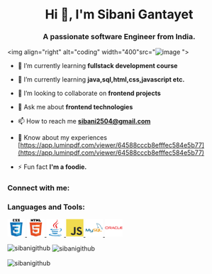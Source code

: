 <h1 align="center">Hi 👋, I'm Sibani Gantayet</h1>
<h3 align="center">A passionate software Engineer from India.</h3>

<img align="right" alt="coding" width="400"src="![image](https://user-images.githubusercontent.com/132876004/236765422-da3d9d3f-f9e1-4d69-a88a-8972bc686496.png)
">

- 🔭 I’m currently learning **fullstack development course**

- 🌱 I’m currently learning **java,sql,html,css,javascript etc.**

- 👯 I’m looking to collaborate on **frontend projects**

- 💬 Ask me about **frontend technologies**

- 📫 How to reach me **sibani2504@gmail.com**

- 📄 Know about my experiences [https://app.luminpdf.com/viewer/64588cccb8efffec584e5b77](https://app.luminpdf.com/viewer/64588cccb8efffec584e5b77)

- ⚡ Fun fact **I'm a foodie.**

<h3 align="left">Connect with me:</h3>
<p align="left">
</p>

<h3 align="left">Languages and Tools:</h3>
<p align="left"> <a href="https://www.w3schools.com/css/" target="_blank" rel="noreferrer"> <img src="https://raw.githubusercontent.com/devicons/devicon/master/icons/css3/css3-original-wordmark.svg" alt="css3" width="40" height="40"/> </a> <a href="https://www.w3.org/html/" target="_blank" rel="noreferrer"> <img src="https://raw.githubusercontent.com/devicons/devicon/master/icons/html5/html5-original-wordmark.svg" alt="html5" width="40" height="40"/> </a> <a href="https://www.java.com" target="_blank" rel="noreferrer"> <img src="https://raw.githubusercontent.com/devicons/devicon/master/icons/java/java-original.svg" alt="java" width="40" height="40"/> </a> <a href="https://developer.mozilla.org/en-US/docs/Web/JavaScript" target="_blank" rel="noreferrer"> <img src="https://raw.githubusercontent.com/devicons/devicon/master/icons/javascript/javascript-original.svg" alt="javascript" width="40" height="40"/> </a> <a href="https://www.mysql.com/" target="_blank" rel="noreferrer"> <img src="https://raw.githubusercontent.com/devicons/devicon/master/icons/mysql/mysql-original-wordmark.svg" alt="mysql" width="40" height="40"/> </a> <a href="https://www.oracle.com/" target="_blank" rel="noreferrer"> <img src="https://raw.githubusercontent.com/devicons/devicon/master/icons/oracle/oracle-original.svg" alt="oracle" width="40" height="40"/> </a> </p>

<p><img align="left" src="https://github-readme-stats.vercel.app/api/top-langs?username=sibanigithub&show_icons=true&locale=en&layout=compact" alt="sibanigithub" /></p>

<p>&nbsp;<img align="center" src="https://github-readme-stats.vercel.app/api?username=sibanigithub&show_icons=true&locale=en" alt="sibanigithub" /></p>

<p><img align="center" src="https://github-readme-streak-stats.herokuapp.com/?user=sibanigithub&" alt="sibanigithub" /></p>
